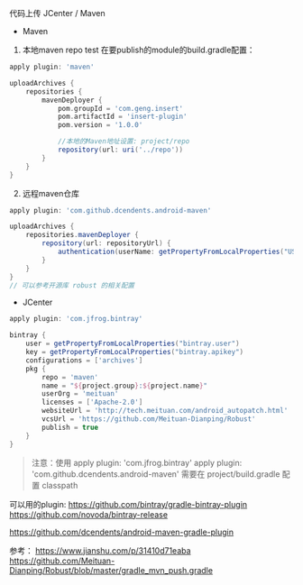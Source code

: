 代码上传 JCenter / Maven
* Maven
1. 本地maven repo test
在要publish的module的build.gradle配置：
```groovy
apply plugin: 'maven'

uploadArchives {
    repositories {
        mavenDeployer {
            pom.groupId = 'com.geng.insert'
            pom.artifactId = 'insert-plugin'
            pom.version = '1.0.0'

            //本地的Maven地址设置: project/repo
            repository(url: uri('../repo'))
        }
    }
}
```
2. 远程maven仓库
```groovy
apply plugin: 'com.github.dcendents.android-maven'

uploadArchives {
    repositories.mavenDeployer {
        repository(url: repositoryUrl) {
            authentication(userName: getPropertyFromLocalProperties("USER"), password: getPropertyFromLocalProperties("PASSWORD"))
        }
    }
}
// 可以参考开源库 robust 的相关配置
```

* JCenter
```groovy
apply plugin: 'com.jfrog.bintray'

bintray {
    user = getPropertyFromLocalProperties("bintray.user")
    key = getPropertyFromLocalProperties("bintray.apikey")
    configurations = ['archives']
    pkg {
        repo = 'maven'
        name = "${project.group}:${project.name}"
        userOrg = 'meituan'
        licenses = ['Apache-2.0']
        websiteUrl = 'http://tech.meituan.com/android_autopatch.html'
        vcsUrl = 'https://github.com/Meituan-Dianping/Robust'
        publish = true
    }
}
```

> 注意：使用 
apply plugin: 'com.jfrog.bintray'
apply plugin: 'com.github.dcendents.android-maven' 
需要在 project/build.gradle 配置 classpath


可以用的plugin:
https://github.com/bintray/gradle-bintray-plugin
https://github.com/novoda/bintray-release

https://github.com/dcendents/android-maven-gradle-plugin

参考：
https://www.jianshu.com/p/31410d71eaba
https://github.com/Meituan-Dianping/Robust/blob/master/gradle_mvn_push.gradle